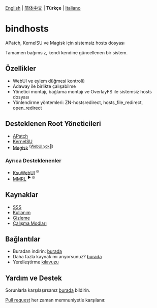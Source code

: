 [English](README.md) | [简体中文](README_zh-CN.md) | **Türkçe** | [Italiano](README_it-IT.md)

# bindhosts

APatch, KernelSU ve Magisk için sistemsiz hosts dosyası

Tamamen bağımsız, kendi kendine güncellenen bir sistem.

## Özellikler

- WebUI ve eylem düğmesi kontrolü
- Adaway ile birlikte çalışabilme
- Yönetici montajı, bağlama montajı ve OverlayFS ile sistemsiz hosts dosyası
- Yönlendirme yöntemleri: ZN-hostsredirect, hosts_file_redirect, open_redirect

## Desteklenen Root Yöneticileri

- [APatch](https://github.com/bmax121/APatch)
- [KernelSU](https://github.com/tiann/KernelSU)
- [Magisk](https://github.com/topjohnwu/Magisk) <sup>([WebUI yok](https://github.com/topjohnwu/Magisk/issues/8609#event-15568590949)👀)</sup>

### Ayrıca Desteklenenler

- [KsuWebUI](https://github.com/5ec1cff/KsuWebUIStandalone) <sup>🌐</sup>
- [MMRL](https://github.com/DerGoogler/MMRL) <sup>▶ 🌐</sup>

## Kaynaklar

- [SSS](Documentation/faq_tr-TR.md)
- [Kullanım](Documentation/usage_tr-TR.md)
- [Gizleme](Documentation/hiding_tr-TR.md)
- [Çalışma Modları](Documentation/modes_tr-TR.md)

## Bağlantılar

- Buradan indirin: [burada](https://github.com/bindhosts/bindhosts/releases)
- Daha fazla kaynak mı arıyorsunuz? [burada](Documentation/sources.md)
- Yerelleştirme [kılavuzu](Documentation/localize.md)

## Yardım ve Destek

Sorunlarla karşılaşırsanız [burada](https://github.com/bindhosts/bindhosts/issues) bildirin.

[Pull request](https://github.com/bindhosts/bindhosts/pulls) her zaman memnuniyetle karşılanır.
